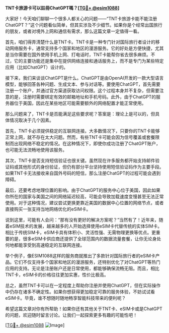 **TNT卡旅游卡可以註冊ChatGPT嗎？[[TG💪+ @esim1088](https://t.me/s/esim1088)]**

大家好！今天咱们聊聊一个很多人都关心的问题——“TNT卡旅游卡能不能注册ChatGPT？”这个问题看似简单，但其实涉及不少细节。如果你是个经常出国旅行的朋友，或者对境外上网和通信有需求，那么这篇文章一定值得一看。

首先，咱们得弄清楚什么是TNT卡。TNT卡是一种专门针对国际旅行者设计的移动网络服务卡，通常支持多个国家和地区的漫游服务。它的好处是方便快捷，尤其是当你需要在国外使用手机上网、打电话时，TNT卡能帮你省去很多麻烦。不过，它的主要功能还是集中在提供网络连接和通话服务上，而不是专门为某些特定应用（比如ChatGPT）设计的。

接下来，我们来谈谈ChatGPT是什么。ChatGPT是由OpenAI开发的一款大型语言模型，能够回答各种问题、生成文本、参与对话等。要使用ChatGPT，首先需要注册一个账户，并通过官方渠道获取访问权限。这个过程本身并不复杂，但需要注意的是，注册时需要绑定有效的邮箱地址和手机号码。此外，由于ChatGPT的服务器位于美国，因此在某些地区可能需要额外的网络配置才能正常使用。

那么问题来了，TNT卡是否能满足这些要求呢？答案是：理论上是可以的，但具体情况取决于几个因素。

首先，TNT卡必须提供稳定的互联网连接。大多数情况下，只要你的TNT卡能够正常上网，就不存在太大问题。然而，有些TNT卡可能会因为信号覆盖或套餐限制而出现网络不稳定的情况。在这种情况下，即使你成功注册了ChatGPT账户，也可能无法流畅地使用该服务。

其次，TNT卡是否支持短信验证也很关键。虽然现在许多服务都开始支持邮件验证码或其他形式的身份验证，但仍有部分平台坚持使用短信验证码作为主要手段。如果TNT卡无法接收来自国外号码的短信，那么注册ChatGPT的过程可能会遇到障碍。

最后，还要考虑地理位置的影响。由于ChatGPT的服务中心位于美国，因此如果你所在的国家与美国之间的网络延迟较高，可能会导致加载速度变慢甚至无法正常使用。对于这种情况，建议尝试更换更靠近美国的数据中心位置的网络节点，或者直接购买一张支持当地网络优化的eSIM卡。

说到这里，可能有人会问：“那有没有更好的解决方案呢？”当然有了！近年来，随着eSIM技术的发展，越来越多的人开始选择使用eSIM卡代替传统的实体SIM卡。相比于传统SIM卡，eSIM卡具有体积小、灵活性强、无需物理更换等优点。更重要的是，很多eSIM卡供应商还提供了全球范围内的数据流量套餐，让你无论身处何地都能享受到高速稳定的互联网连接。

举个例子，像ESIM1088这样的服务商就推出了多款针对国际旅行者的eSIM卡产品。它们不仅支持多个国家和地区的漫游服务，还特别优化了对ChatGPT等热门应用的支持。无论是注册账户还是日常使用，都能够确保流畅无阻。而且，相比TNT卡，eSIM卡的价格往往更加实惠，性价比极高。

总之，虽然TNT卡可以在一定程度上帮助你注册并使用ChatGPT，但在实际操作中仍存在诸多不确定性。如果你想获得更加稳定可靠的服务体验，不妨试试看eSIM卡。毕竟，谁不想随时随地畅享智能科技带来的便利呢？

希望这篇文章对你有所帮助！如果你还有其他关于TNT卡、eSIM卡或是ChatGPT的问题，欢迎随时留言讨论。让我们一起探索更多有趣的可能性吧！

[[TG💪+ @esim1088](https://t.me/s/esim1088) ![Image](https://i.postimg.cc/4NQfJmqS/Snipaste-2025-05-13-00-14-12.png)]